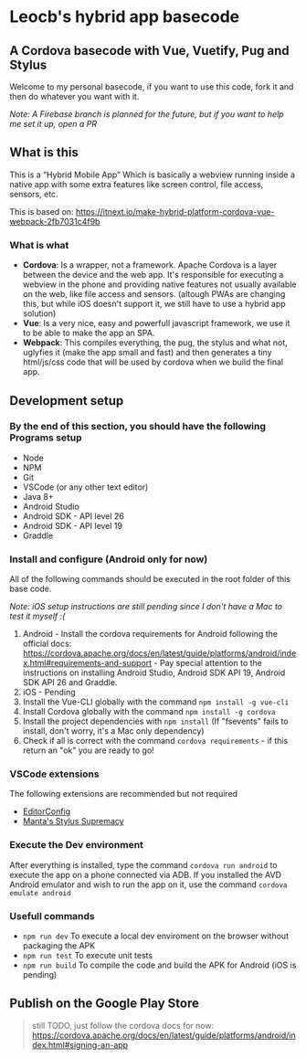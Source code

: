 # Leocb's hybrid app basecode

## A Cordova basecode with Vue, Vuetify, Pug and Stylus

Welcome to my personal basecode, if you want to use this code, fork it and then do whatever you want with it.

_Note: A Firebase branch is planned for the future, but if you want to help me set it up, open a PR_

## What is this

This is a “Hybrid Mobile App” Which is basically a webview running inside a native app with some extra features like screen control, file access, sensors, etc.

This is based on: https://itnext.io/make-hybrid-platform-cordova-vue-webpack-2fb7031c4f9b

### What is what

- **Cordova**: Is a wrapper, not a framework. Apache Cordova is a layer between the device and the web app. It's responsible for executing a webview in the phone and providing native features not usually available on the web, like file access and sensors. (altough PWAs are changing this, but while iOS doesn't support it, we still have to use a hybrid app solution)
- **Vue**: Is a very nice, easy and powerfull javascript framework, we use it to be able to make the app an SPA.
- **Webpack**: This compiles everything, the pug, the stylus and what not, uglyfies it (make the app small and fast) and then generates a tiny html/js/css code that will be used by cordova when we build the final app.

## Development setup

### By the end of this section, you should have the following Programs setup

- Node
- NPM
- Git
- VSCode (or any other text editor)
- Java 8+
- Android Studio
- Android SDK - API level 26
- Android SDK - API level 19
- Graddle

### Install and configure (Android only for now)

All of the following commands should be executed in the root folder of this base code.

_Note: iOS setup instructions are still pending since I don't have a Mac to test it myself :(_

1. Android - Install the cordova requirements for Android following the official docs: https://cordova.apache.org/docs/en/latest/guide/platforms/android/index.html#requirements-and-support - Pay special attention to the instructions on installing Android Studio, Android SDK API 19, Android SDK API 26 and Graddle.
2. iOS - Pending
3. Install the Vue-CLI globally with the command `npm install -g vue-cli`
4. Install Cordova globally with the command `npm install -g cordova`
5. Install the project dependencies with `npm install` (If "fsevents" fails to install, don't worry, it's a Mac only dependency)
6. Check if all is correct with the command `cordova requirements` - if this return an "ok" you are ready to go!

### VSCode extensions

The following extensions are recommended but not required

- [EditorConfig](https://marketplace.visualstudio.com/items?itemName=EditorConfig.EditorConfig)
- [Manta's Stylus Supremacy](https://marketplace.visualstudio.com/items?itemName=thisismanta.stylus-supremacy)

### Execute the Dev environment

After everything is installed, type the command `cordova run android` to 
execute the app on a phone connected via ADB. If you installed the  AVD Android emulator and wish to run the app on it, use the command `cordova emulate android`

### Usefull commands

- `npm run dev` To execute a local dev enviroment on the browser without packaging the APK
- `npm run test` To execute unit tests
- `npm run build` To compile the code and build the APK for Android (iOS is pending)

## Publish on the Google Play Store

> still TODO, just follow the cordova docs for now: https://cordova.apache.org/docs/en/latest/guide/platforms/android/index.html#signing-an-app

